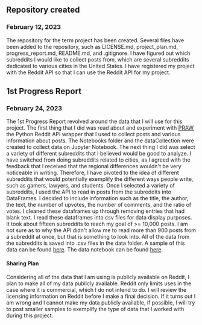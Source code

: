 ## Repository created 
### February 12, 2023
The repository for the term project has been created. Several files have been added to the repository, such as LICENSE.md, project_plan.md,
progress_report.md, README.md, and .gitignore. I have figured out which subreddits I would like to collect posts from, which are several
subreddits dedicated to various cities in the United States. I have registered my project with the Reddit API so that I can use the Reddit
API for my project.

## 1st Progress Report
### February 24, 2023

The 1st Progress Report revolved around the data that I will use for this project. The first thing that I did was read about and experiment 
with [PRAW](https://praw.readthedocs.io/en/stable/), the Python Reddit API wrapper that I used to collect posts and various information about posts. 
The Notebooks folder and the dataCollection were created to collect data on Jupyter Notebook. The next thing I did was select a variety of different subreddits that I believed would be good to analyze. I have switched from doing subreddits related to cities, as I agreed with the feedback that I received that the regional differences wouldn't be very noticeable in writing. Therefore, I have pivoted to the idea of different subreddits that would potentially exemplify the different ways people write, such as gamers, lawyers, and students. Once I selected a variety of subreddits, I used the API to read in posts from the subreddits into DataFrames. I decided to include information such as the title, the author, the text, the number of upvotes, the number of comments, and the ratio of votes. I cleaned these dataframes up through removing entries that had blank text. I read these dataframes into csv
files for data display purposes. It took about fifteen subreddits to reach my goal of >= 10,000 posts. I am not sure as to why the API didn't allow me
to read more than 900 posts from a subreddit at once, but that is something to look into. All of the data from the subreddits is saved into .csv files
in the data folder. A sample of this data can be found [here](https://github.com/Data-Science-for-Linguists-2023/For-Reddit-Grammaticality-Analysis/tree/main/data_samples). The data notebook can be found [here](https://github.com/Data-Science-for-Linguists-2023/For-Reddit-Grammaticality-Analysis/tree/main/notebooks).
#### Sharing Plan
Considering all of the data that I am using is publicly available on Reddit, I plan to make all of my data publicly available. Reddit only limits uses
in the case where it is commercial, which I do not intend to do. I will review the licensing information on Reddit before I make a final decision. If
it turns out I am wrong and I cannot make my data publicly available, if possible, I will try to post smaller samples to exemplify the type of data
that I worked with during this project.
